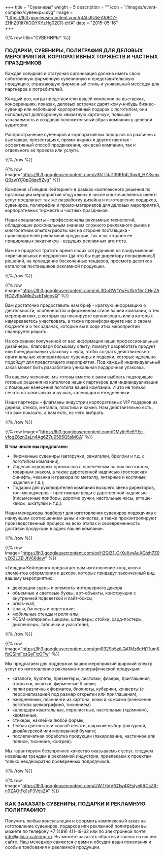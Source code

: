 +++
title = "Сувениры"
weight = 5
description = ""
icon = "/images/event-complex/сувениры.svg"
image = "https://lh3.googleusercontent.com/qtAts9UbEAR6OZ-ZHhZ91lt7tiOQYKYzHg02CR-cHA"
date = "2015-05-16"  
+++

{{% row title="СУВЕНИРЫ" %}}

### ПОДАРКИ, СУВЕНИРЫ, ПОЛИГРАФИЯ ДЛЯ ДЕЛОВЫХ МЕРОПРИЯТИЙ, КОРПОРАТИВНЫХ ТОРЖЕСТВ И ЧАСТНЫХ ПРАЗДНИКОВ

Каждая солидная и статусная организация должна иметь свою собственную фирменную сувенирную и представительскую продукцию, отражающую фирменный стиль и уникальный месседж для партнеров и потребителей.

Каждый раз, когда представители вашей компании на выставках, конференциях, показах, деловых встречах дарят кому-нибудь бизнес-сувенир или небольшой корпоративный подарок с логотипом, они используют долгосрочную «визитную карточку», повышая узнаваемость и создавая положительный образ компании у целевой аудитории.

Распространение сувениров и корпоративных подарков на различных выставках, презентациях, промо-акциях и других ивентах – эффективный способ  продвижения, как всей компании, так и отдельного ее проекта или услуги.

{{% /row %}}

{{% row image="https://lh3.googleusercontent.com/y3NTIdJ130KR4L3pv8_HY3smxQ0zwYC0pQjiqe5Zvg" %}}

Компания «Гильдия Кейтеринг» в рамках комплексного решения по организации мероприятий «под ключ» в числе многочисленных ивент-услуг предлагает так же разработку дизайна и изготовление подарков, сувениров, полиграфии и промо-материалов для деловых мероприятий, корпоративных торжеств и частных праздников.

Наши специалисты - профессионалы рекламных технологий, обладающие доскональным знанием сложного рекламного рынка и многолетним  опытом работы как на стороне поставщика - производителей рекламной продукции, так и на стороне ее придирчивых заказчиков - ведущих рекламных агентств.

Вам не придется тратить время своих сотрудников на придумывание «оригинальных и недорогих» (да что бы еще директору понравились!) решений, на проведение бесконечных тендеров, просмотр десятков каталогов поставщиков рекламной продукции.

{{% /row %}}

{{% row image="https://lh3.googleusercontent.com/mL3DuGWfYwFsXkVNmCHqZAHOZvPbAMpZsxbTslgovQ" %}}

Вам достаточно предоставить нам бриф - краткую информацию о деятельности, особенностях и фирменном стиле вашей компании, о тех мероприятиях, в которых вы планируете организовать или в которых намереваетесь участвовать, а также проинформируете нас о своем бюджете и о тех задачах, которые вы в  ходе этих мероприятий планируете решить.

На основании полученной от вас информации наши профессиональные дизайнеры, благодаря большому опыту, помогут разработать продукт или брендированую упаковку с нуля, чтобы создать действительно оригинальные корпоративные сувениры и подарки, которые идеально подойдут для предстоящего мероприятия. Под каждый индивидуальный заказ может быть разработана уникальная подарочная упаковка.

По вашему желанию, мы готовы вместе с вами выбрать подходящие готовые решения из каталогов наших партнеров для индивидуализации с помощью нанесения логотипа вашей компании. И это не только печать на зажигалках и ручках, календари и ежедневники.

Наши партнеры – флагманы индустрии корпоративных VIP подарков из дерева, стекла, металла, пластика и камня. Нам действительно есть, что вам показать, а вам есть, из чего выбрать.

{{% /row %}}

{{% row image="https://lh3.googleusercontent.com/OMzifc9eEYEe-vfogZ6zn3aLn4Ag6Z7u6595Q5sMCA" %}}

**В том числе мы предлагаем:**

- Фирменные сувениры (авторучки, зажигалки, брелоки и т.д. с логотипом компании);
- Изделия народных промыслов с нанесённым на них логотипом, товарным знаком, а также дарственной надписью (ростовская финифть, чеканка и гравюра по металлу, янтарные и костяные изделия и т.д.);
- Подарки для руководителей компаний высшего звена  директоров, топ-менеджеров – престижные вещи с дарственной надписью (письменные приборы, дорогие ручки, настольные часы, атташе-кейсы, шкатулки и т.д.).

Наши менеджеры подберут для изготовления сувениров подрядчика с наилучшим соотношением цены и качества, а также проконтролируют производственный процесс на всех этапах и своевременность доставки продукции в адрес вашей компании.

{{% /row %}}

{{% row image="https://lh3.googleusercontent.com/odH2QIZ1_OrXuXvvAuXQizh7Z0yE6ZLZElJtV66dew" %}}

«Гильдия Кейтеринг» предлагает вам изготовление «под ключ» элементов оформления и декора, которые придадут законченный вид вашему мероприятию:

- декорации сцены и элементы интерьерного декора
- объемные и световые буквы, арт-объекты, конструкции с внутренней подсветкой и лайт-боксы;
- press-wall,
- флаги, баннеры и перетяжки;
- мобильные стенды и ролл-апы;
- POSM-материалы (ширмы, штендеры, стойки, хард-постеры, диспенсеры, таблички и указатели);

{{% /row %}}

{{% row image="https://lh3.googleusercontent.com/gmR329o5ziLQA1Mz6qHj1TumKfoQSImFxzGyFlcOFw" %}}

Мы предлагаем для поддержки ваших мероприятий широкий спектр услуг по изготовлению рекламно-полиграфической продукции:

- каталоги, буклеты, презентеры, листовки, флаеры, приглашения, открытки, визитки, фирменные бланки;
- папки различных форматов, блокноты, кубарики, конверты (с персонализацией под размер открытки или приглашения),  
- ежедневники, планнинги из картона, кожи и кожзама (нанесение логотипа шелкографией, тиснением)
- календари квартальные, перелистные, настольные («домики»), карманные,
- стикеры, наклейки любой формы;
- Любая цветность и способ печати, широкий выбор фактурной, дизайнерской или мелованной бумаги;
- послепечатная обработка продукции (лакирование, частичное или полное, тиснение, конгрев).

Мы гарантируем безупречное качество оказываемых услуг, следуем новейшим трендам в рекламной индустрии, привлекаем к проектам только неоднократно проверенных подрядчиков.

{{% /row %}}

{{% row image="https://lh3.googleusercontent.com/UWTHqVfQ1w4XEslyeltRCsZR-n9ZAOtFq1sP3Vds2A" %}}

### КАК ЗАКАЗАТЬ СУВЕНИРЫ, ПОДАРКИ И РЕКЛАМНУЮ ПОЛИГРАФИЮ?

Получить любые консультации и оформить комплексный заказ на изготовление сувениров, подарков или рекламной полиграфии вы можете по телефону +7 (499) 411-19-62 или по электронной почте info@gildia-catering.ru. Вы можете заказать обратный звонок на нашем сайте. Наш менеджер свяжется с вами и обсудит ваши пожелания и особые требования к рекламной продукции.
